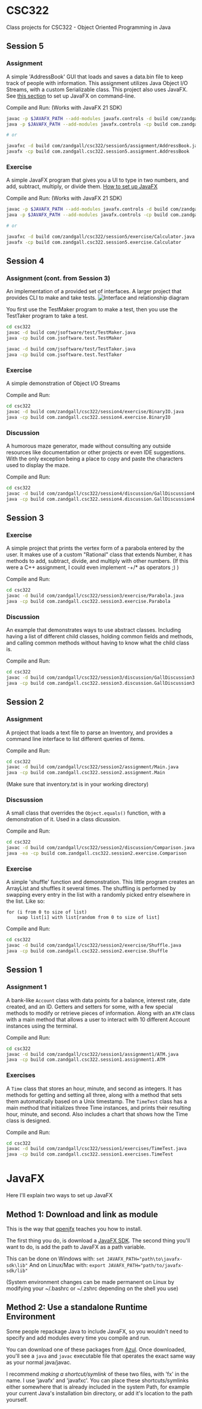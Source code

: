 # CSC322
Class projects for CSC322 - Object Oriented Programming in Java

## Session 5

### Assignment

A simple 'AddressBook' GUI that loads and saves a data.bin file to keep track of people with information. This assignment utilizes Java Object I/O Streams, with a custom Serializable class. This project also uses JavaFX. See [this section](#javafx) to set up JavaFX on command-line.

Compile and Run: (Works with JavaFX 21 SDK)
```sh
javac -p $JAVAFX_PATH --add-modules javafx.controls -d build com/zandgall/csc322/session5/assignment/AddressBook.java
java -p $JAVAFX_PATH --add-modules javafx.controls -cp build com.zandgall.csc322.session5.assignment.AddressBook

# or

javafxc -d build com/zandgall/csc322/session5/assignment/AddressBook.java
javafx -cp build com.zandgall.csc322.session5.assignment.AddressBook
```

### Exercise

A simple JavaFX program that gives you a UI to type in two numbers, and add, subtract, multiply, or divide them. [How to set up JavaFX](#javafx)

Compile and Run: (Works with JavaFX 21 SDK)
```sh
javac -p $JAVAFX_PATH --add-modules javafx.controls -d build com/zandgall/csc322/session5/exercise/Calculator.java
java -p $JAVAFX_PATH --add-modules javafx.controls -cp build com.zandgall.csc322.session5.exercise.Calculator

# or

javafxc -d build com/zandgall/csc322/session5/exercise/Calculator.java
javafx -cp build com.zandgall.csc322.session5.exercise.Calculator
```

## Session 4

### Assignment (cont. from Session 3)

An implementation of a provided set of interfaces. A larger project that provides CLI to make and take tests.
![Interface and relationship diagram](assets/interface_diagram.png)

You first use the TestMaker program to make a test, then you use the TestTaker program to take a test.
```sh
cd csc322
javac -d build com/jsoftware/test/TestMaker.java
java -cp build com.jsoftware.test.TestMaker

javac -d build com/jsoftware/test/TestTaker.java
java -cp build com.jsoftware.test.TestTaker
```

### Exercise

A simple demonstration of Object I/O Streams

Compile and Run:
```sh
cd csc322
javac -d build com/zandgall/csc322/session4/exercise/BinaryIO.java
java -cp build com.zandgall.csc322.session4.exercise.BinaryIO
```

### Discussion

A humorous maze generator, made without consulting any outside resources like documentation or other projects or even IDE suggestions. With the only exception being a place to copy and paste the characters used to display the maze.

Compile and Run:
```sh
cd csc322
javac -d build com/zandgall/csc322/session4/discussion/GallDiscussion4.java
java -cp build com.zandgall.csc322.session4.discussion.GallDiscussion4
```

## Session 3

### Exercise

A simple project that prints the vertex form of a parabola entered by the user. It makes use of a custom "Rational" class that extends Number, it has methods to add, subtract, divide, and multiply with other numbers.
(If this were a C++ assignment, I could even implement -+/* as operators ;) )

Compile and Run:
```sh
cd csc322
javac -d build com/zandgall/csc322/session3/exercise/Parabola.java
java -cp build com.zandgall.csc322.session3.exercise.Parabola
```

### Discussion

An example that demonstrates ways to use abstract classes. Including having a list of different child classes, holding common fields and methods, and calling common methods without having to know what the child class is.

Compile and Run:
```sh
cd csc322
javac -d build com/zandgall/csc322/session3/discussion/GallDiscussion3.java
java -cp build com.zandgall.csc322.session3.discussion.GallDiscussion3
```

## Session 2

### Assignment

A project that loads a text file to parse an Inventory, and provides a command line interface to list different queries of items.

Compile and Run:
```sh
cd csc322
javac -d build com/zandgall/csc322/session2/assignment/Main.java
java -cp build com.zandgall.csc322.session2.assignment.Main
```
(Make sure that inventory.txt is in your working directory)

### Discsussion

A small class that overrides the `Object.equals()` function, with a demonstration of it. Used in a class dicussion.

Compile and Run:
```sh
cd csc322
javac -d build com/zandgall/csc322/session2/discussion/Comparison.java
java -ea -cp build com.zandgall.csc322.session2.exercise.Comparison
```

### Exercise

A simple 'shuffle' function and demonstration. This little program creates an ArrayList and shuffles it several times. The shuffling is performed by swapping every entry in the list with a randomly picked entry elsewhere in the list. Like so:

```pseudo
for (i from 0 to size of list)
    swap list[i] with list[random from 0 to size of list]
```

Compile and Run:
```sh
cd csc322
javac -d build com/zandgall/csc322/session2/exercise/Shuffle.java
java -cp build com.zandgall.csc322.session2.exercise.Shuffle
```

## Session 1

### Assignment 1

A bank-like `Account` class with data points for a balance, interest rate, date created, and an ID. Getters and setters for some, with a few special methods to modify or retrieve pieces of information.
Along with an `ATM` class with a main method that allows a user to interact with 10 different Account instances using the terminal.

Compile and Run: 
```sh
cd csc322
javac -d build com/zandgall/csc322/session1/assignment1/ATM.java
java -cp build com.zandgall.csc322.session1.assignment1.ATM
```

### Exercises

A `Time` class that stores an hour, minute, and second as integers. It has methods for getting and setting all three, along with a method that sets them automatically based on a Unix timestamp.
The `TimeTest` class has a main method that initializes three Time instances, and prints their resulting hour, minute, and second.
Also includes a chart that shows how the Time class is designed.

Compile and Run: 
```sh
cd csc322
javac -d build com/zandgall/csc322/session1/exercises/TimeTest.java
java -cp build com.zandgall.csc322.session1.exercises.TimeTest
```


# JavaFX

Here I'll explain two ways to set up JavaFX

## Method 1: Download and link as module

This is the way that [openjfx](https://openjfx.io/openjfx-docs/#install-javafx) teaches you how to install.

The first thing you do, is download a [JavaFX SDK](https://gluonhq.com/products/javafx/). The second thing you'll want to do, is add the path to JavaFX as a path variable.

This can be done on Windows with: `set JAVAFX_PATH="path\to\javafx-sdk\lib"`
And on Linux/Mac with: `export JAVAFX_PATH="path/to/javafx-sdk/lib"`

(System environment changes can be made permanent on Linux by modifying your ~/.bashrc or ~/.zshrc depending on the shell you use)

## Method 2: Use a standalone Runtime Environment

Some people repackage Java to include JavaFX, so you wouldn't need to specify and add modules every time you compile and run.

You can download one of these packages from [Azul](https://www.azul.com/downloads/?package=jdk-fx#zulu). Once downloaded, you'll see a `java` and `javac` executable file that operates the exact same way as your normal java/javac.

I recommend *making a shortcut/symlink* of these two files, with 'fx' in the name. I use 'javafx' and 'javafxc'. You can place these shortcuts/symlinks either somewhere that is already included in the system Path, for example your current Java's installation bin directory, or add it's location to the path yourself.
